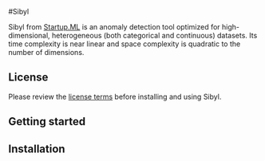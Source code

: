 #Sibyl

Sibyl from [Startup.ML](http://startup.ml) is an anomaly detection tool optimized for high-dimensional, heterogeneous (both categorical and continuous) datasets.   Its time complexity is near linear and space complexity is quadratic to the number of dimensions.

## License

Please review the [license terms](license.md) before installing and using Sibyl.

## Getting started

## Installation
